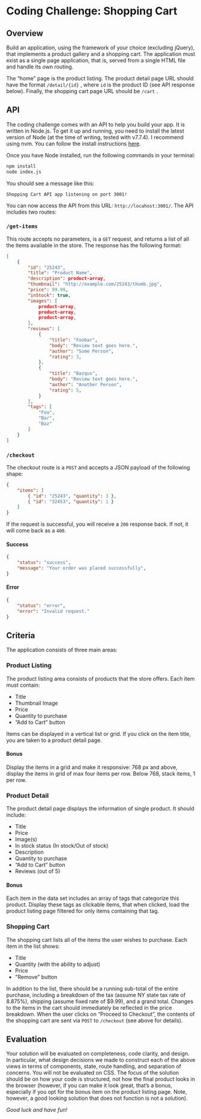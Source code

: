 # Coding Challenge: Shopping Cart

## Overview

Build an application, using the framework of your choice (excluding jQuery), that implements a product gallery and a shopping cart. The application must exist as a single page application, that is, served from a single HTML file and handle its own routing.

The “home” page is the product listing. The product detail page URL should have the format `/detail/{id}` , where `id` is the product ID (see API response below). Finally, the shopping cart page URL should be `/cart` .

## API

The coding challenge comes with an API to help you build your app. It is written in Node.js. To get it up and running, you need to install the latest version of Node (at the time of writing, tested with v7.7.4). I recommend using nvm. You can follow the install instructions [here](https://github.com/creationix/nvm#installation).

Once you have Node installed, run the following commands in your terminal:

```bash
npm install
node index.js
```

You should see a message like this:

```
Shopping Cart API app listening on port 3001!
```

You can now access the API from this URL: `http://locahost:3001/`. The API includes two routes:

### `/get-items`

This route accepts no parameters, is a `GET` request, and returns a list of all the items available in the store. The response has the following format:

```JSON
[
	{
		"id": "25243",
		"title": "Product Name",
		"description": product-array,
		"thumbnail": "http://example.com/25243/thumb.jpg",
		"price": 99.99,
		"inStock": true,
		"images": [
			product-array,
			product-array,
			product-array,
		],
		"reviews": [
			{
				"title": "Foobar",
				"body": "Review text goes here.",
				"author": "Some Person",
				"rating": 3,
			},
			{
				"title": "Bazqux",
				"body": "Review text goes here.",
				"author": "Another Person",
				"rating": 5,
			}
		],
		"tags": [
			"Foo",
			"Bar",
			"Baz"
		]
	}
]
```

### `/checkout`

The checkout route is a `POST` and accepts a JSON payload of the following shape:

```JSON
{
	"items": [
		{ "id": "25243", "quantity": 3 },
		{ "id": "32453", "quantity": 1 }
	]
}
```

If the request is successful, you will receive a `200` response back. If not, it will come back as a `400`.

#### Success

```JSON
{
	"status": "success",
	"message": "Your order was placed successfully",
}
```

#### Error

```JSON
{
	"status": "error",
	"error": "Invalid request."
}
```

## Criteria

The application consists of three main areas:

### Product Listing

The product listing area consists of products that the store offers. Each item must contain:

- Title
- Thumbnail Image
- Price
- Quantity to purchase
- “Add to Cart” button

Items can be displayed in a vertical list or grid. If you click on the item title, you are taken to a product detail page.

#### Bonus

Display the items in a grid and make it responsive: 768 px and above, display the items in grid of max four items per row. Below 768, stack items, 1 per row.

### Product Detail

The product detail page displays the information of single product. It should include:

- Title
- Price
- Image(s)
- In stock status (In stock/Out of stock)
- Description
- Quantity to purchase
- “Add to Cart” button
- Reviews (out of 5)

#### Bonus

Each item in the data set includes an array of tags that categorize this product. Display these tags as clickable items, that when clicked, load the product listing page filtered for only items containing that tag.

### Shopping Cart

The shopping cart lists all of the items the user wishes to purchase. Each item in the list shows:

- Title
- Quantity (with the ability to adjust)
- Price
- "Remove” button

In addition to the list, there should be a running sub-total of the entire purchase, including a breakdown of the tax (assume NY state tax rate of 8.875%), shipping (assume fixed rate of $9.99), and a grand total. Changes to the items in the cart should immediately be reflected in the price breakdown. When the user clicks on “Proceed to Checkout”, the contents of the shopping cart are sent via `POST` to `/checkout` (see above for details).

## Evaluation

Your solution will be evaluated on completeness, code clarity, and design. In particular, what design decisions we made to construct each of the above views in terms of components, state, route handling, and separation of concerns. You will not be evaluated on CSS. The focus of the solution should be on how your code is structured, not how the final product looks in the browser (however, if you can make it look great, that’s a bonus, especially if you opt for the bonus item on the product listing page. Note, however, a good looking solution that does not function is not a solution).

_Good luck and have fun!_

